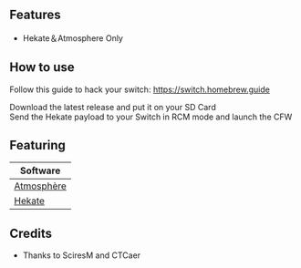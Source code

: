 ## Features

- Hekate＆Atmosphere Only

## How to use
Follow this guide to hack your switch: https://switch.homebrew.guide

Download the latest release and put it on your SD Card<br />
Send the Hekate payload to your Switch in RCM mode and launch the CFW


## Featuring

| Software |
| -------- | 
| [Atmosphère](https://github.com/Atmosphere-NX/Atmosphere) |
| [Hekate](https://github.com/CTCaer/hekate) |


## Credits
* Thanks to SciresM and CTCaer
